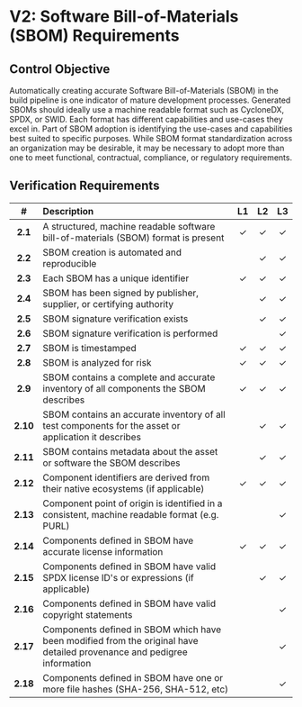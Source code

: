 # V2: Software Bill-of-Materials \(SBOM\) Requirements

## Control Objective

Automatically creating accurate Software Bill-of-Materials \(SBOM\) in the build pipeline is one indicator of mature development processes. Generated SBOMs should ideally use a machine readable format such as CycloneDX, SPDX, or SWID. Each format has different capabilities and use-cases they excel in. Part of SBOM adoption is identifying the use-cases and capabilities best suited to specific purposes. While SBOM format standardization across an organization may be desirable, it may be necessary to adopt more than one to meet functional, contractual, compliance, or regulatory requirements.

## Verification Requirements

| \# | Description | L1 | L2 | L3 |
| :---: | :--- | :---: | :---: | :---: |
| **2.1** | A structured, machine readable software bill-of-materials \(SBOM\) format is present | ✓ | ✓ | ✓ |
| **2.2** | SBOM creation is automated and reproducible |  | ✓ | ✓ |
| **2.3** | Each SBOM has a unique identifier | ✓ | ✓ | ✓ |
| **2.4** | SBOM has been signed by publisher, supplier, or certifying authority |  | ✓ | ✓ |
| **2.5** | SBOM signature verification exists |  | ✓ | ✓ |
| **2.6** | SBOM signature verification is performed |  |  | ✓ |
| **2.7** | SBOM is timestamped | ✓ | ✓ | ✓ |
| **2.8** | SBOM is analyzed for risk | ✓ | ✓ | ✓ |
| **2.9** | SBOM contains a complete and accurate inventory of all components the SBOM describes | ✓ | ✓ | ✓ |
| **2.10** | SBOM contains an accurate inventory of all test components for the asset or application it describes |  | ✓ | ✓ |
| **2.11** | SBOM contains metadata about the asset or software the SBOM describes |  | ✓ | ✓ |
| **2.12** | Component identifiers are derived from their native ecosystems \(if applicable\) | ✓ | ✓ | ✓ |
| **2.13** | Component point of origin is identified in a consistent, machine readable format \(e.g. PURL\) |  |  | ✓ |
| **2.14** | Components defined in SBOM have accurate license information | ✓ | ✓ | ✓ |
| **2.15** | Components defined in SBOM have valid SPDX license ID's or expressions \(if applicable\) |  | ✓ | ✓ |
| **2.16** | Components defined in SBOM have valid copyright statements |  |  | ✓ |
| **2.17** | Components defined in SBOM which have been modified from the original have detailed provenance and pedigree information |  |  | ✓ |
| **2.18** | Components defined in SBOM have one or more file hashes \(SHA-256, SHA-512, etc\) |  |  | ✓ |

